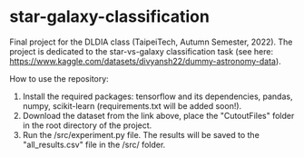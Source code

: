 # star-galaxy-classification
Final project for the DLDIA class (TaipeiTech, Autumn Semester, 2022). The project is dedicated to the star-vs-galaxy classification task (see here: https://www.kaggle.com/datasets/divyansh22/dummy-astronomy-data).

How to use the repository:
1. Install the required packages: tensorflow and its dependencies, pandas, numpy, scikit-learn (requirements.txt will be added soon!).
2. Download the dataset from the link above, place the "CutoutFiles" folder in the root directory of the project.
3. Run the /src/experiment.py file. The results will be saved to the "all_results.csv" file in the /src/ folder.
